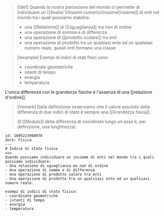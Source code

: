 > [!def]
> Quando la nostra percezione del mondo ci permette di individuare un [[Analisi 1/Insiemi numerici/Insieme|insieme]] di enti nel mondo tra i quali possiamo stabilire:
> - una [[Relazione]] di [[Uguaglianza]] ma non di ordine
> - una operazione di somma e di differenza
> - una operazione di [[prodotto scalare]] tra enti
> - una operazione di prodotto tra un qualsiasi ente ed un qualsiasi numero reale, questi enti formano una classe
> 

>[!example]
>Esempi di indici di stati fisici sono
>- coordinate geometriche
>- istanti di tempo
>- energia
>- temperatura

L'unica differenza con le grandezze fisiche è l'assenza di una [[relazione d'ordine]].

>[!remark]
>Dalla definizione osserviamo che il valore assoluto della differenza di due indici di stato è sempre una [[Grandezza fisica]].
>
>(Il [[Modulo]] della differenza di coordinate lungo un asse è, per definizione, una lunghhezza)


```anki
id: 1695223960970
deck: Fisica
---
# Indice di stato fisico
===
Quando possiamo individuare un insieme di enti nel mondo tra i quali possiamo individuare:
- Una relazione di uguaglianza ma non di ordine
- Una operazione di somma e di differenza
- Una operazione di prodotto salare tra enti
- Una operazione di prodotto tra un qualsiasi ente ed un qualsiasi numero reale.

esempi di indici di stato fisico:
- coordinate geometriche
- istanti di tempo
- energia
- temperatura
```

